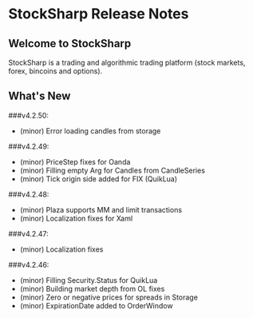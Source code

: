 StockSharp Release Notes
========================

Welcome to StockSharp
---------------------
StockSharp is a trading and algorithmic trading platform (stock markets, forex, bincoins and options).

What's New
----------

###v4.2.50:
* (minor) Error loading candles from storage

###v4.2.49:
* (minor) PriceStep fixes for Oanda
* (minor) Filling empty Arg for Candles from CandleSeries
* (minor) Tick origin side added for FIX (QuikLua)

###v4.2.48:
* (minor) Plaza supports MM and limit transactions
* (minor) Localization fixes for Xaml

###v4.2.47:
* (minor) Localization fixes

###v4.2.46:
* (minor) Filling Security.Status for QuikLua
* (minor) Building market depth from OL fixes
* (minor) Zero or negative prices for spreads in Storage
* (minor) ExpirationDate added to OrderWindow
